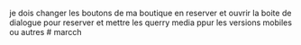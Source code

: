 je dois changer les boutons de ma boutique en reserver et ouvrir la boite de dialogue pour reserver et mettre les querry media ppur les versions mobiles ou autres # marcch
